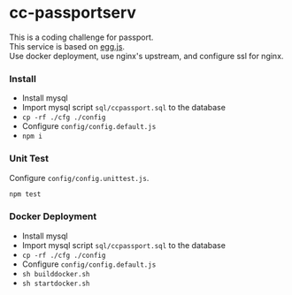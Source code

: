 # cc-passportserv

This is a coding challenge for passport.  
This service is based on [egg.js](https://eggjs.org/).  
Use docker deployment, use nginx's upstream, and configure ssl for nginx.  

### Install

- Install mysql
- Import mysql script ``sql/ccpassport.sql`` to the database
- ``cp -rf ./cfg ./config``
- Configure ``config/config.default.js``
- ``npm i``

### Unit Test

Configure ``config/config.unittest.js``.  

```bash
npm test
```

### Docker Deployment

- Install mysql
- Import mysql script ``sql/ccpassport.sql`` to the database
- ``cp -rf ./cfg ./config``
- Configure ``config/config.default.js``
- ``sh builddocker.sh``
- ``sh startdocker.sh``
